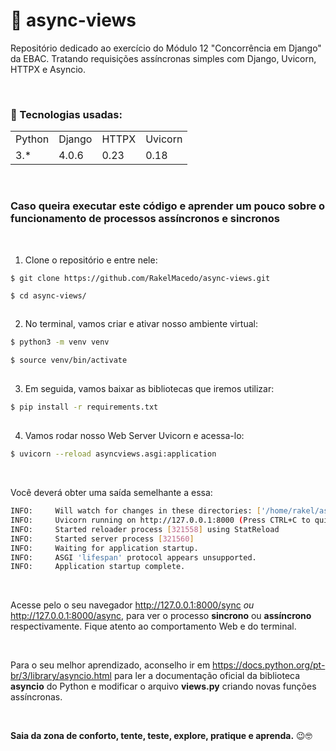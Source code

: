 # 📂 async-views

Repositório dedicado ao exercício do Módulo 12 "Concorrência em Django" da EBAC. Tratando requisições assíncronas simples com Django, Uvicorn, HTTPX e Asyncio.

<br>

### 📑 Tecnologias usadas:
<table>
  <tr>
    <td>Python</td>
    <td>Django</td>
    <td>HTTPX</td>
    <td>Uvicorn</td>
  </tr>
  <tr>
    <td>3.*</td>
    <td>4.0.6</td>
    <td>0.23</td>
    <td>0.18</td>
  </tr>
</table>

<br>

### Caso queira executar este código e aprender um pouco sobre o funcionamento de processos assíncronos e sincronos

<br>

1) Clone o repositório e entre nele:
```
$ git clone https://github.com/RakelMacedo/async-views.git

$ cd async-views/
```

##

2) No terminal, vamos criar e ativar nosso ambiente virtual:
```bash
$ python3 -m venv venv

$ source venv/bin/activate
```

##

3) Em seguida, vamos baixar as bibliotecas que iremos utilizar:
```bash
$ pip install -r requirements.txt
```

##

4) Vamos rodar nosso Web Server Uvicorn e acessa-lo:
```bash
$ uvicorn --reload asyncviews.asgi:application
```

<br>

Você deverá obter uma saída semelhante a essa:
```bash
INFO:     Will watch for changes in these directories: ['/home/rakel/async-views']
INFO:     Uvicorn running on http://127.0.0.1:8000 (Press CTRL+C to quit)
INFO:     Started reloader process [321558] using StatReload
INFO:     Started server process [321560]
INFO:     Waiting for application startup.
INFO:     ASGI 'lifespan' protocol appears unsupported.
INFO:     Application startup complete.

```

<br>

Acesse pelo o seu navegador http://127.0.0.1:8000/sync *ou* http://127.0.0.1:8000/async, para ver o processo **sincrono** ou **assíncrono** respectivamente. Fique atento ao comportamento Web e do terminal.

<br>

Para o seu melhor aprendizado, aconselho ir em https://docs.python.org/pt-br/3/library/asyncio.html para ler a documentação oficial da biblioteca **asyncio** do Python e modificar o arquivo **views.py** criando novas funções assíncronas. 

<br>

**Saia da zona de conforto, tente, teste, explore, pratique e aprenda.** 😉🤓
